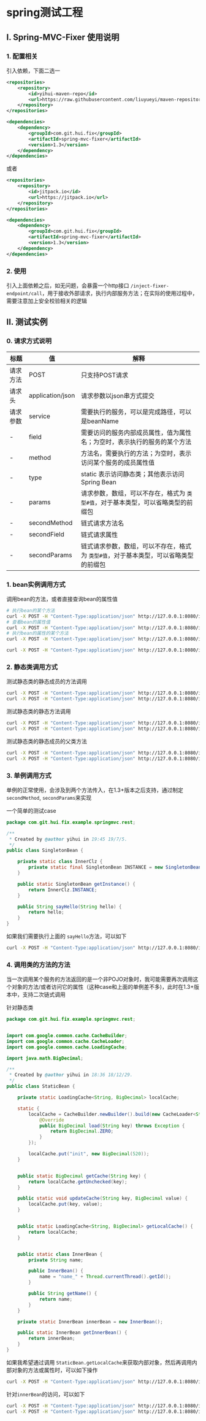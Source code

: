 # spring测试工程

## I. Spring-MVC-Fixer 使用说明

### 1. 配置相关

引入依赖，下面二选一

```xml
<repositories>
    <repository>
        <id>yihui-maven-repo</id>
        <url>https://raw.githubusercontent.com/liuyueyi/maven-repository/master/repository</url>
    </repository>
</repositories>

<dependencies>
    <dependency>
        <groupId>com.git.hui.fix</groupId>
        <artifactId>spring-mvc-fixer</artifactId>
        <version>1.3</version>
    </dependency>
</dependencies>
```

或者

```xml
<repositories>
    <repository>
        <id>jitpack.io</id>
        <url>https://jitpack.io</url>
    </repository>
</repositories>

<dependencies>
    <dependency>
        <groupId>com.git.hui.fix</groupId>
        <artifactId>spring-mvc-fixer</artifactId>
        <version>1.3</version>
    </dependency>
</dependencies>
```

### 2. 使用

引入上面依赖之后，如无问题，会暴露一个http接口 `/inject-fixer-endpoint/call`，用于接收外部请求，执行内部服务方法；在实际的使用过程中，需要注意加上安全校验相关的逻辑

## II. 测试实例

### 0. 请求方式说明

| 标题 | 值 | 解释 | 
| --- | --- | --- |
| 请求方法 | POST | 只支持POST请求 | 
| 请求头 | application/json | 请求参数以json串方式提交 | 
| 请求参数 | service |  需要执行的服务，可以是完成路径，可以是beanName | 
| - | field | 需要访问的服务内部成员属性，值为属性名；为空时，表示执行的服务的某个方法 | 
| - | method | 方法名，需要执行的方法；为空时，表示访问某个服务的成员属性值 |
| - | type | static 表示访问静态类；其他表示访问Spring Bean | 
| - | params | 请求参数，数组，可以不存在，格式为 `类型#值`，对于基本类型，可以省略类型的前缀包 |   
| - | secondMethod | 链式请求方法名 |   
| - | secondField | 链式请求属性 |   
| - | secondParams | 链式请求参数，数组，可以不存在，格式为 `类型#值`，对于基本类型，可以省略类型的前缀包 |   


### 1. bean实例调用方式

调用bean的方法，或者直接查询bean的属性值

```bash
# 执行bean的某个方法
curl -X POST -H "Content-Type:application/json" http://127.0.0.1:8080/inject-fixer-endpoint/call -d '{"service": "demoBean", "method": "randName"}'
# 查看bean的属性值
curl -X POST -H "Content-Type:application/json" http://127.0.0.1:8080/inject-fixer-endpoint/call -d '{"service": "demoBean", "field": "name"}'
# 执行bean的属性的某个方法
curl -X POST -H "Content-Type:application/json" http://127.0.0.1:8080/inject-fixer-endpoint/call -d '{"service": "demoBean", "field": "values", "method":"add", "params": ["autoInsertByQuickFixer!"]}'

curl -X POST -H "Content-Type:application/json" http://127.0.0.1:8080/inject-fixer-endpoint/call -d '{"service": "com.git.hui.fix.example.springmvc.rest.DemoBean", "field": "values", "method":"get", "params": ["int#0"]}'
```


### 2. 静态类调用方式

测试静态类的静态成员的方法调用

```bash
curl -X POST -H "Content-Type:application/json" http://127.0.0.1:8080/inject-fixer-endpoint/call -d '{"service": "com.git.hui.fix.example.springmvc.rest.StaticBean", "method": "put","field":"localCache", "params": ["init","BigDecimal#10"], "type":"static"}'
curl -X POST -H "Content-Type:application/json" http://127.0.0.1:8080/inject-fixer-endpoint/call -d '{"service": "com.git.hui.fix.example.springmvc.rest.StaticBean", "method": "get","field":"localCache", "params": ["init"], "type":"static"}'
```


测试静态类的静态方法调用

```bash
curl -X POST -H "Content-Type:application/json" http://127.0.0.1:8080/inject-fixer-endpoint/call -d '{"service": "com.git.hui.fix.example.springmvc.rest.StaticBean", "method": "updateCache", "params": ["init","BigDecimal#3"], "type":"static"}'
curl -X POST -H "Content-Type:application/json" http://127.0.0.1:8080/inject-fixer-endpoint/call -d '{"service": "com.git.hui.fix.example.springmvc.rest.StaticBean", "method": "getCache", "params": ["init"], "type":"static"}'
```

测试静态类的静态成员的父类方法

```bash
curl -X POST -H "Content-Type:application/json" http://127.0.0.1:8080/inject-fixer-endpoint/call -d '{"service": "com.git.hui.fix.example.springmvc.rest.StaticBean", "method": "invalidateAll","field":"localCache", "type":"static"}'
curl -X POST -H "Content-Type:application/json" http://127.0.0.1:8080/inject-fixer-endpoint/call -d '{"service": "com.git.hui.fix.example.springmvc.rest.StaticBean", "method": "getCache", "params": ["init"], "type":"static"}'
```

### 3. 单例调用方式

单例的正常使用，会涉及到两个方法传入，在1.3+版本之后支持，通过制定 `secondMethod`, `secondParams`来实现

一个简单的测试case

```java
package com.git.hui.fix.example.springmvc.rest;

/**
 * Created by @author yihui in 19:45 19/7/5.
 */
public class SingletonBean {

    private static class InnerClz {
        private static final SingletonBean INSTANCE = new SingletonBean();
    }

    public static SingletonBean getInstance() {
        return InnerClz.INSTANCE;
    }

    public String sayHello(String hello) {
        return hello;
    }
}
```

如果我们需要执行上面的 `sayHello`方法，可以如下

```bash
curl -X POST -H "Content-Type:application/json" http://127.0.0.1:8080/inject-fixer-endpoint/call -d '{"service": "com.git.hui.fix.example.springmvc.rest.SingletonBean", "method": "getInstance", "secondMethod": "sayHello", "secondParams": ["init"], "type":"static"}'
```

### 4. 调用类的方法的方法

当一次调用某个服务的方法返回的是一个非POJO对象时，我可能需要再次调用这个对象的方法/或者访问它的属性（这种case和上面的单例差不多)，此时在1.3+版本中，支持二次链式调用

针对静态类

```java
package com.git.hui.fix.example.springmvc.rest;


import com.google.common.cache.CacheBuilder;
import com.google.common.cache.CacheLoader;
import com.google.common.cache.LoadingCache;

import java.math.BigDecimal;

/**
 * Created by @author yihui in 18:36 18/12/29.
 */
public class StaticBean {

    private static LoadingCache<String, BigDecimal> localCache;

    static {
        localCache = CacheBuilder.newBuilder().build(new CacheLoader<String, BigDecimal>() {
            @Override
            public BigDecimal load(String key) throws Exception {
                return BigDecimal.ZERO;
            }
        });

        localCache.put("init", new BigDecimal(520));
    }


    public static BigDecimal getCache(String key) {
        return localCache.getUnchecked(key);
    }

    public static void updateCache(String key, BigDecimal value) {
        localCache.put(key, value);
    }


    public static LoadingCache<String, BigDecimal> getLocalCache() {
        return localCache;
    }


    public static class InnerBean {
        private String name;

        public InnerBean() {
            name = "name_" + Thread.currentThread().getId();
        }

        public String getName() {
            return name;
        }
    }

    private static InnerBean innerBean = new InnerBean();

    public static InnerBean getInnerBean() {
        return innerBean;
    }
}
```

如果我希望通过调用 `StaticBean.getLocalCache`来获取内部对象，然后再调用内部对象的方法或属性时，可以如下操作

```bash
curl -X POST -H "Content-Type:application/json" http://127.0.0.1:8080/inject-fixer-endpoint/call -d '{"service": "com.git.hui.fix.example.springmvc.rest.StaticBean", "method": "getLocalCache", "secondMethod": "get", "secondParams": ["init"], "type":"static"}'
```

针对`innerBean`的访问，可以如下

```bash
curl -X POST -H "Content-Type:application/json" http://127.0.0.1:8080/inject-fixer-endpoint/call -d '{"service": "com.git.hui.fix.example.springmvc.rest.StaticBean", "method": "getInnerBean", "secondMethod": "getName", "secondParams": [], "type":"static"}'
curl -X POST -H "Content-Type:application/json" http://127.0.0.1:8080/inject-fixer-endpoint/call -d '{"service": "com.git.hui.fix.example.springmvc.rest.StaticBean", "method": "getInnerBean", "secondField": "name", "secondParams": [], "type":"static"}'
```